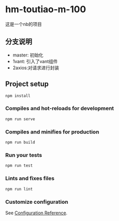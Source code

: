 # hm-toutiao-m-100
这是一个nb的项目
## 分支说明
- master: 初始化
- 1vant: 引入了vant组件
- 2axios:对请求进行封装

## Project setup
```
npm install
```

### Compiles and hot-reloads for development
```
npm run serve
```

### Compiles and minifies for production
```
npm run build
```

### Run your tests
```
npm run test
```

### Lints and fixes files
```
npm run lint
```

### Customize configuration
See [Configuration Reference](https://cli.vuejs.org/config/).
